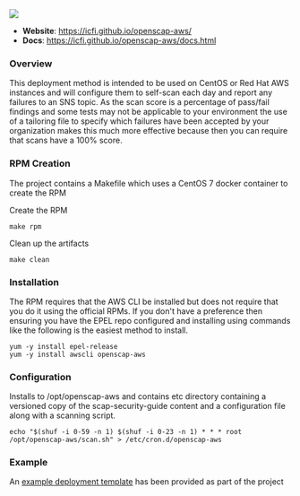 <img src="./images/project.svg">

* **Website**: https://icfi.github.io/openscap-aws/
* **Docs**: https://icfi.github.io/openscap-aws/docs.html

### Overview

This deployment method is intended to be used on CentOS or Red Hat AWS instances and will configure them to self-scan 
each day and report any failures to an SNS topic. As the scan score is a percentage of pass/fail findings and some tests 
may not  be applicable to your environment the use of a tailoring file to specify which failures have been accepted by 
your organization makes this much more effective because then you can require that scans have a 100% score.

### RPM Creation

The project contains a Makefile which uses a CentOS 7 docker container to create the RPM

Create the RPM

    make rpm
    
Clean up the artifacts

    make clean

### Installation

The RPM requires that the AWS CLI be installed but does not require that you do it using the official RPMs. If you 
don't have a preference then ensuring you have the EPEL repo configured and installing using commands like the following
is the easiest method to install.

    yum -y install epel-release
    yum -y install awscli openscap-aws
    
### Configuration

Installs to /opt/openscap-aws and contains etc directory containing a versioned copy of the scap-security-guide 
content and a configuration file along with a scanning script.

    echo "$(shuf -i 0-59 -n 1) $(shuf -i 0-23 -n 1) * * * root /opt/openscap-aws/scan.sh" > /etc/cron.d/openscap-aws
    
### Example

An [example deployment template](example/openscap-aws.yaml) has been provided as part of the project
